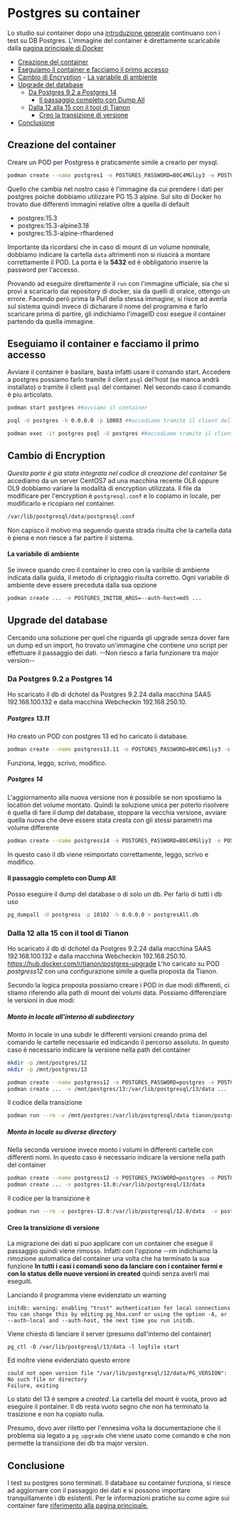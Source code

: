 # Postgres su container
Lo studio sui container dopo una [introduzione generale](https://wiki.sigesgroup.it/?q=content/docker-e-podman-i-container) continuano con i test su DB Postgres.
L'immagine del container è direttamente scaricabile dalla [pagina principale di Docker](https://hub.docker.com/_/postgres/)
<!-- TOC -->

- [Creazione del container](#creazione-del-container)
- [Eseguiamo il container e facciamo il primo accesso](#eseguiamo-il-container-e-facciamo-il-primo-accesso)
- [Cambio di Encryption](#cambio-di-encryption)
        - [La variabile di ambiente](#la-variabile-di-ambiente)
- [Upgrade del database](#upgrade-del-database)
    - [Da Postgres 9.2 a Postgres 14](#da-postgres-92-a-postgres-14)
        - [Il passaggio completo con Dump All](#il-passaggio-completo-con-dump-all)
    - [Dalla 12 alla 15 con il tool di Tianon](#dalla-12-alla-15-con-il-tool-di-tianon)
        - [Creo la transizione di versione](#creo-la-transizione-di-versione)
- [Conclusione](#conclusione)

<!-- /TOC -->

## Creazione del container
Creare un POD per Postgress è praticamente simile a crearlo per mysql.
```sh
podman create --name postgres1 -e POSTGRES_PASSWORD=B0C4MGliy3 -e POSTGRES_INITDB_ARGS=--auth-host=md5 -v pg1:/var/lib/postgresql/data -p 0.0.0.0:5432:5432 postgres:15.3
```
Quello che cambia nel nostro caso è l'immagine da cui prendere i dati per postgres poichè dobbiamo utilizzare PG 15.3 alpine.
Sul sito di Docker ho trovato due differenti immagini relative oltre a quella di default
- postgres:15.3
- postgres:15.3-alpine3.18
- postgres:15.3-alpine-rfhardened

Importante da ricordarsi che in caso di mount di un volume nominale, dobbiamo indicare la cartella `data` altrimenti non si riuscirà a montare correttamente il POD. La porta è la **5432** ed è obbligatorio inserire la password per l'accesso.

Provando ad eseguire direttamente il `run` con l'immagine ufficiale, sia che si provi a scaricarlo dai repository di docker, sia da quelli di oralce, ottengo un errore.
Facendo però prima la Pull della stessa immagine, si risce ad averla sul sistema quindi invece di dicharare il nome del programma e farlo scaricare prima di partire, gli indichiamo l'imageID cosi esegue il container partendo da quella immagine.

## Eseguiamo il container e facciamo il primo accesso
Avviare il container è basilare, basta infatti usare il comando start. Accedere a postgres possiamo farlo tramite il client `psql` del'host (se manca andrà installato) o tramite il client `psql` del container. Nel secondo caso il comando è piu articolato.
```sh
podman start postgres ##avviamo il container

psql -U postgres -h 0.0.0.0 -p 10003 ##accediamo tramite il client dell'host o remoto (dobbiamo conoscere la password)

podman exec -it postgres psql -U postgres ##accediamo tramite il client del container (non richiede password)
```

## Cambio di Encryption
*Questa parte è gia stata integrata nel codice di creazione del container*
Se accediamo da un server CentOS7 ad una macchina recente OL8 oppure OL9 dobbiamo variare la modalità di encryption utilizzata.
Il file da modificare per l'encryption è `postgresql.conf` e lo copiamo in locale, per modificarlo e ricopiaro nel container.
```sh
/var/lib/postgresql/data/postgresql.conf
```
Non capisco il motivo ma seguendo questa strada risulta che la cartella data è piena e non riesce a far partire il sistema.

#### La variabile di ambiente
Se invece quando creo il container lo creo con la varibile di ambiente indicata dalla guida, il metodo di criptaggio risulta corretto. Ogni variabile di ambiente deve essere preceduta dalla sua opzione
```sh
podman create ... -e POSTGRES_INITDB_ARGS=--auth-host=md5 ...
```


## Upgrade del database
Cercando una soluzione per quel che riguarda gli upgrade senza dover fare un dump ed un import, ho trovato un'immagine che contiene uno script per effettuare il passaggio dei dati. --Non riesco a farla funzionare tra major version--


### Da Postgres 9.2 a Postgres 14
Ho scaricato il db di dchotel da Postgres 9.2.24 dalla macchina SAAS 192.168.100.132 e dalla macchina Webcheckin 192.168.250.10.

##### Postgres 13.11
Ho creato un POD con postgres 13 ed ho caricato li database.
```sh
podman create --name postgress13.11 -e POSTGRES_PASSWORD=B0C4MGliy3 -e POSTGRES_INITDB_ARGS=--auth-host=md5 -v pg_dchotel:/var/lib/postgresql/data -p 0.0.0.0:10102:5432 postgres:13.11
```
Funziona, leggo, scrivo, modifico.

##### Postgres 14
L'aggiornamento alla nuova versione non è possibile se non spostiamo la location del volume montato. Quindi la soluzione unica per poterlo risolvere è quella di fare il dump del database, stoppare la vecchia versione, avviare quella nuova che deve essere stata creata con gli stessi parametri ma volume differente
```sh
podman create --name postgress14 -e POSTGRES_PASSWORD=B0C4MGliy3 -e POSTGRES_INITDB_ARGS=--auth-host=md5 -v pg_dchotel14:/var/lib/postgresql/data -p 0.0.0.0:10102:5432 postgres:14
```
In questo caso il db viene reimportato correttamente, leggo, scrivo e modifico.

#### Il passaggio completo con Dump All
Posso eseguire il dump del database o di solo un db. Per farlo di tutti i db uso
```sh
pg_dumpall -U postgress -p 10102 -h 0.0.0.0 > postgresAll.db
```



### Dalla 12 alla 15 con il tool di Tianon
Ho scaricato il db di dchotel da Postgres 9.2.24 dalla macchina SAAS 192.168.100.132 e dalla macchina Webcheckin 192.168.250.10.
https://hub.docker.com/r/tianon/postgres-upgrade
L'ho caricato su POD *postgress12* con una configurazione simile a quella proposta da Tianon.

Secondo la logica proposta possiamo creare i POD in due modi differenti, ci stiamo riferendo alla path di mount dei volumi data.
Possiamo differenziare le versioni in due modi:

##### Monto in locale all'interno di subdirectory
Monto in locale in una subdir le differenti versioni creando prima del comando le cartelle necessarie ed indicando il percorso assoluto. In questo caso è necessario indicare la versione nella path del container
```sh
mkdir -p /mnt/postgres/12
mkdir -p /mnt/postgres/13

podman create --name postgress12 -e POSTGRES_PASSWORD=postgres -e POSTGRES_INITDB_ARGS=--auth-host=md5 -v /mnt/postgres/12:/var/lib/postgresql/12/data -p 0.0.0.0:10102:5432 postgres:12
podman create ... -v /mnt/postgres/13:/var/lib/postgresql/13/data ...
```

Il codice della transizione
```sh
podman run --rm -v /mnt/postgres:/var/lib/postgresql/data tianon/postgres-upgrade:12-to-13 --link
```

##### Monto in locale su diverse directory
Nella seconda versione invece monto i volumi in differenti cartelle con differenti nomi. In questo caso è necessario indicare la versione nella path del container
```sh
podman create --name postgress12 -e POSTGRES_PASSWORD=postgres -e POSTGRES_INITDB_ARGS=--auth-host=md5 -v postgres-12.0:/var/lib/postgresql/12/data -p 0.0.0.0:10102:5432 postgres:12
podman create ... -v postgres-13.0:/var/lib/postgresql/13/data
```
Il codice per la transizione è
```sh
podman run --rm -v postgres-12.0:/var/lib/postgresql/12.0/data 	-v postgres-13.0:/var/lib/postgresql/13.0/data tianon/postgres-upgrade:12-to-13
```

#### Creo la transizione di versione
La migrazione dei dati si puo applicare con un container che esegue il passaggio quindi viene rimosso. Infatti con l'opzione *--rm* indichiamo la rimozione automatica del container una volta che ha terminato la sua funzione 
**In tutti i casi i comandi sono da lanciare con i container fermi e con lo status delle nuove versioni in created** quindi senza averli mai eseguiti.

Lanciando il programma viene evidenziato un warning

	initdb: warning: enabling "trust" authentication for local connections
	You can change this by editing pg_hba.conf or using the option -A, or
	--auth-local and --auth-host, the next time you run initdb.

Viene chiesto di lanciare il server (presumo dall'interno del container)

	pg_ctl -D /var/lib/postgresql/13/data -l logfile start

Ed inoltre viene evidenziato questo errore

	could not open version file "/var/lib/postgresql/12/data/PG_VERSION": No such file or directory
	Failure, exiting

Lo stato del 13 è sempre a *created*. La cartella del mount è vuota, provo ad eseguire il pontainer. Il db resta vuoto segno che non ha terminato la trasizione e non ha copiato nulla.

Presumo, dovo aver riletto per l'ennesima volta la documentazione che il problema sia legato a `pg_upgrade` che viene usato come comando e che non permette la transizione dei db tra major version.

## Conclusione
I test su postgres sono terminati.
Il database su container funziona, si riesce ad aggiornare con il passaggio dei dati e si possono importare tranquillamente i db esistenti.
Per le informazioni pratiche su come agire sui container fare [riferimento alla pagina principale.](https://wiki.sigesgroup.it/?q=content/docker-e-podman-i-container)